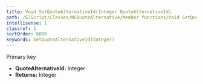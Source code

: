 ```yaml
---
title: Void SetQuoteAlternativeId(Integer QuoteAlternativeId)
path: /EJScript/Classes/NSQuoteAlternative/Member functions/Void SetQuoteAlternativeId(Integer p_0)
intellisense: 1
classref: 1
sortOrder: 6090
keywords: SetQuoteAlternativeId(Integer)
---
```



Primary key



* **QuoteAlternativeId:** Integer
* **Returns:** Integer


